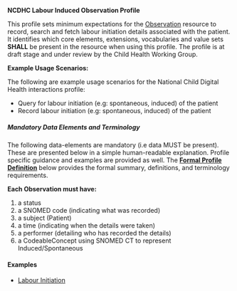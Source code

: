 **NCDHC Labour Induced Observation Profile**

This profile sets minimum expectations for the [Observation] resource to record, search and fetch labour initiation details associated with the patient. It identifies which core elements, extensions, vocabularies and value sets **SHALL** be present in the resource when using this profile. The profile is at draft stage and under review by the Child Health Working Group. 

**Example Usage Scenarios:**

The following are example usage scenarios for the National Child Digital Health interactions
profile:

-   Query for labour initiation (e.g: spontaneous, induced) of the patient
-   Record labour initiation (e.g: spontaneous, induced) of the patient

##### Mandatory Data Elements and Terminology


The following data-elements are mandatory (i.e data MUST be present). These are presented below in a simple human-readable explanation. Profile specific guidance and examples are provided as well.  The [**Formal Profile Definition**](#profile) below provides the  formal summary, definitions, and  terminology requirements.  

**Each Observation must have:**

1.  a status  
1.  a SNOMED code (indicating what was recorded)
1.  a subject (Patient)
1.  a time (indicating when the details were taken)
1.	a performer (detailing who has recorded the details)
1.  a CodeableConcept using SNOMED CT to represent Induced/Spontaneous


#### Examples

- [Labour Initiation](ncdhc-observation-labour-induced-example.html)

[Observation]: http://hl7.org/fhir/observation.html
[extensible]: http://hl7.org/fhir/terminologies.html#extensible
[General Guidance Section]: definitions.html
